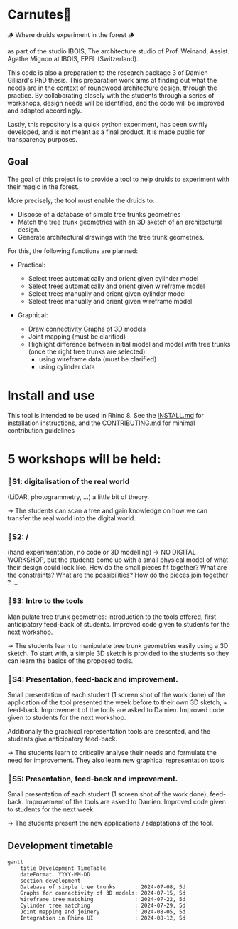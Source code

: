 # Carnutes🌳
🪵 Where druids experiment in the forest 🪵

as part of the studio IBOIS, The architecture studio of Prof. Weinand, Assist. Agathe Mignon at IBOIS, EPFL (Switzerland).

This code is also a preparation to the research package 3 of Damien Gilliard's PhD thesis. This preparation work aims at finding out what the needs are in the context of roundwood architecture design, through the practice. By collaborating closely with the students through  a series of workshops, design needs will be identified, and the code will be improved and adapted accordingly.

Lastly, this repository is a quick python experiment, has been swiftly developed, and is not meant as a final product. It is made public for transparency purposes.

## Goal

 The goal of this project is to provide a tool to help druids to experiment with their magic in the forest. 

More precisely, the tool must enable the druids to:
- Dispose of a database of simple tree trunks geometries
- Match the tree trunk geometries with an 3D sketch of an architectural design.
- Generate architectural drawings with the tree trunk geometries.

For this, the following functions are planned:

- Practical:
    - Select trees automatically and orient given cylinder model
    - Select trees automatically and orient given wireframe model
    - Select trees manually and orient given cylinder model
    - Select trees manually and orient given wireframe model

- Graphical:
    - Draw connectivity Graphs of 3D models
    - Joint mapping (must be clarified)
    - Highlight difference between initial model and model with tree trunks (once the right tree trunks are selected):
        - using wireframe data (must be clarified)
        - using cylinder data
# Install and use
This tool is intended to be used in Rhino 8.
See the [INSTALL.md](./INSTALL.md) for installation instructions, and the [CONTRIBUTING.md](./CONTRIBUTING.md) for minimal contribution guidelines

# 5 workshops will be held:


### 🌲S1: digitalisation of the real world 
(LiDAR, photogrammetry, ...) a little bit of theory.

-> The students can scan a tree and gain knowledge on how we can transfer the real world into the digital world.
### 🌲S2: / 
(hand experimentation, no code or 3D modelling) -> NO DIGITAL WORKSHOP, but the students come up with a small physical model of what their design could look like. How do the small pieces fit together? What are the constraints? What are the possibilities? How do the pieces join together ? ...

### 🌲S3: Intro to the tools 
Manipulate tree trunk geometries: introduction to the tools offered, first anticipatory feed-back of students. Improved code given to students for the next workshop.

-> The students learn to manipulate tree trunk geometries easily using a 3D sketch. To start with, a simple 3D sketch is provided to the students so they can learn the basics of the proposed tools.

### 🌲S4: Presentation, feed-back and improvement. 
Small presentation of each student (1 screen shot of the work done) of the application of the tool presented the week before to their own 3D sketch, + feed-back. Improvement of the tools are asked to Damien. Improved code given to students for the next workshop.

Additionally the graphical representation tools are presented, and the students give anticipatory feed-back.

-> The students learn to critically analyse their needs and formulate the need for improvement. They also learn new graphical representation tools

### 🌲S5: Presentation, feed-back and improvement.
Small presentation of each student (1 screen shot of the work done), feed-back. Improvement of the tools are asked to Damien. Improved code given to students for the next week.

-> The students present the new applications / adaptations of the tool.

## Development timetable

```mermaid
gantt
    title Development TimeTable
    dateFormat  YYYY-MM-DD
    section development
    Database of simple tree trunks      : 2024-07-08, 5d
    Graphs for connectivity of 3D models: 2024-07-15, 5d
    Wireframe tree matching             : 2024-07-22, 5d
    Cylinder tree matching              : 2024-07-29, 5d
    Joint mapping and joinery           : 2024-08-05, 5d
    Integration in Rhino UI             : 2024-08-12, 5d
```

